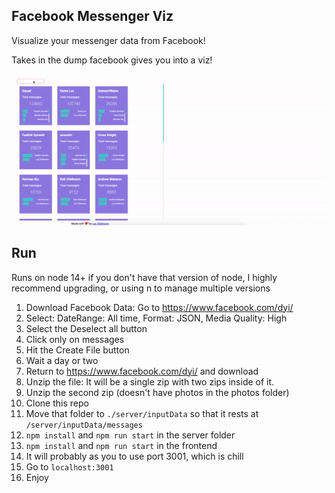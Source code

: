 ## Facebook Messenger Viz

Visualize your messenger data from Facebook!

Takes in the dump facebook gives you into a viz!

![example.gif](examples/example.gif)

## Run

Runs on node 14+ if you don't have that version of node, I highly recommend upgrading, or using n to manage multiple versions

1. Download Facebook Data: Go to https://www.facebook.com/dyi/
2. Select: DateRange: All time, Format: JSON, Media Quality: High
3. Select the Deselect all button
4. Click only on messages
5. Hit the Create File button
6. Wait a day or two
7. Return to https://www.facebook.com/dyi/ and download
8. Unzip the file: It will be a single zip with two zips inside of it.
9. Unzip the second zip (doesn't have photos in the photos folder)
10. Clone this repo
11. Move that folder to `./server/inputData` so that it rests at `/server/inputData/messages`
12. `npm install` and `npm run start` in the server folder
13. `npm install` and `npm run start` in the frontend
14. It will probably as you to use port 3001, which is chill
15. Go to `localhost:3001`
16. Enjoy
